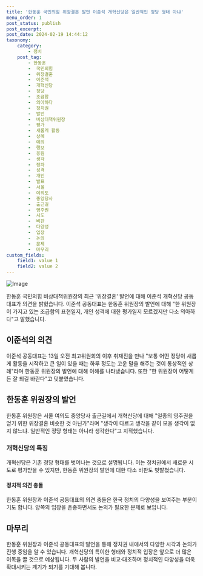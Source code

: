 ```yaml
---
title: '한동훈 국민의힘 위장결혼 발언 이준석 개혁신당은 일반적인 정당 형태 아냐'
menu_order: 1
post_status: publish
post_excerpt: 
post_date: 2024-02-19 14:44:12
taxonomy:
    category:
        - 정치
    post_tag:
        - 한동훈
        -  국민의힘
        -  위장결혼
        -  이준석
        -  개혁신당
        -  정당
        -  조급함
        -  의아하다
        -  정치권
        -  발언
        -  비상대책위원장
        -  평가
        -  새롭게 활동
        -  상례
        -  예의
        -  행보
        -  응원
        -  생각
        -  정파
        -  성격
        -  개인
        -  발표
        -  서울
        -  여의도
        -  중앙당사
        -  출근길
        -  영주권
        -  시도
        -  비판
        -  다양성
        -  입장
        -  논의
        -  문제
        -  마무리
custom_fields:
    field1: value 1
    field2: value 2
---
```


![Image](https://imgnews.pstatic.net/image/015/2024/02/13/0004947722_001_20240213141801052.jpg?type=w647)

한동훈 국민의힘 비상대책위원장의 최근 '위장결혼' 발언에 대해 이준석 개혁신당 공동대표가 의견을 밝혔습니다. 이준석 공동대표는 한동훈 위원장의 발언에 대해 "한 위원장이 가지고 있는 조급함의 표현일지, 개인 성격에 대한 평가일지 모르겠지만 다소 의아하다"고 말했습니다.
## 이준석의 의견
이준석 공동대표는 13일 오전 최고위원회의 이후 취재진을 만나 "보통 어떤 정당이 새롭게 활동을 시작하고 큰 일이 있을 때는 하루 정도는 고운 말을 해주는 것이 통상적인 상례"라며 한동훈 위원장의 발언에 대해 이해를 나타냈습니다. 또한 "한 위원장이 어떻게든 잘 되길 바란다"고 덧붙였습니다.
## 한동훈 위원장의 발언
한동훈 위원장은 서울 여의도 중앙당사 출근길에서 개혁신당에 대해 "일종의 영주권을 얻기 위한 위장결혼 비슷한 것 아닌가"라며 "생각이 다르고 생각을 같이 모을 생각이 없지 않느냐. 일반적인 정당 형태는 아니라 생각한다"고 지적했습니다.
### 개혁신당의 특징
개혁신당은 기존 정당 형태를 벗어나는 것으로 설명됩니다. 이는 정치권에서 새로운 시도로 평가받을 수 있지만, 한동훈 위원장의 발언에 대한 다소 비판도 빗발쳤습니다.
#### 정치적 의견 충돌
한동훈 위원장과 이준석 공동대표의 의견 충돌은 한국 정치의 다양성을 보여주는 부분이기도 합니다. 양쪽의 입장을 존중하면서도 논의가 필요한 문제로 보입니다.
## 마무리
한동훈 위원장과 이준석 공동대표의 발언을 통해 정치권 내에서의 다양한 시각과 논의가 진행 중임을 알 수 있습니다. 개혁신당의 특이한 형태와 정치적 입장은 앞으로 더 많은 이목을 끌 것으로 예상됩니다. 두 사람의 발언을 비교·대조하며 정치적인 다양성을 더욱 확대시키는 계기가 되기를 기대해 봅니다.
